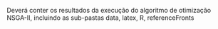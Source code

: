 Deverá conter os resultados da execução do algoritmo de otimização NSGA-II, 
incluindo as sub-pastas data, latex, R, referenceFronts
